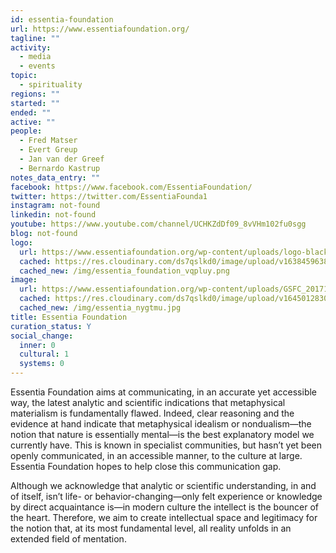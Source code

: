 ```yaml
---
id: essentia-foundation
url: https://www.essentiafoundation.org/
tagline: ""
activity:
  - media
  - events
topic:
  - spirituality
regions: ""
started: ""
ended: ""
active: ""
people:
  - Fred Matser
  - Evert Greup
  - Jan van der Greef
  - Bernardo Kastrup
notes_data_entry: ""
facebook: https://www.facebook.com/EssentiaFoundation/
twitter: https://twitter.com/EssentiaFounda1
instagram: not-found
linkedin: not-found
youtube: https://www.youtube.com/channel/UCHKZdDf09_8vVHm102fu0sgg
blog: not-found
logo:
  url: https://www.essentiafoundation.org/wp-content/uploads/logo-black-e1609768271849.png
  cached: https://res.cloudinary.com/ds7qslkd0/image/upload/v1638459638/Ecosystem%20Mapping/essentia_foundation_vqpluy.png
  cached_new: /img/essentia_foundation_vqpluy.png
image:
  url: https://www.essentiafoundation.org/wp-content/uploads/GSFC_20171208_Archive_e000273_orig.jpg
  cached: https://res.cloudinary.com/ds7qslkd0/image/upload/v1645012830/Ecosystem%20Mapping/essentia_nygtmu.jpg
  cached_new: /img/essentia_nygtmu.jpg
title: Essentia Foundation
curation_status: Y
social_change:
  inner: 0
  cultural: 1
  systems: 0
---
```


Essentia Foundation aims at communicating, in an accurate yet accessible way, the latest analytic and scientific indications that metaphysical materialism is fundamentally flawed. Indeed, clear reasoning and the evidence at hand indicate that metaphysical idealism or nondualism—the notion that nature is essentially mental—is the best explanatory model we currently have. This is known in specialist communities, but hasn’t yet been openly communicated, in an accessible manner, to the culture at large. Essentia Foundation hopes to help close this communication gap.

Although we acknowledge that analytic or scientific understanding, in and of itself, isn’t life- or behavior-changing—only felt experience or knowledge by direct acquaintance is—in modern culture the intellect is the bouncer of the heart. Therefore, we aim to create intellectual space and legitimacy for the notion that, at its most fundamental level, all reality unfolds in an extended field of mentation.
